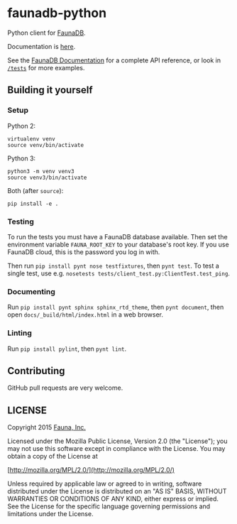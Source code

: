 # faunadb-python

Python client for [FaunaDB](https://faunadb.com).

Documentation is [here](https://faunadb.readthedocs.org/en/latest/).

See the [FaunaDB Documentation](https://faunadb.com/documentation) for
a complete API reference, or look in
[`/tests`](https://github.com/faunadb/faunadb-python/tree/master/tests) for more
examples.


## Building it yourself

### Setup

Python 2:

    virtualenv venv
    source venv/bin/activate

Python 3:

    python3 -m venv venv3
    source venv3/bin/activate

Both (after `source`):

    pip install -e .

### Testing

To run the tests you must have a FaunaDB database available.
Then set the environment variable `FAUNA_ROOT_KEY` to your database's root key.
If you use FaunaDB cloud, this is the password you log in with.

Then run `pip install pynt nose testfixtures`, then `pynt test`.
To test a single test, use e.g. `nosetests tests/client_test.py:ClientTest.test_ping`.

### Documenting

Run `pip install pynt sphinx sphinx_rtd_theme`, then `pynt document`, then open `docs/_build/html/index.html` in a web browser.

### Linting

Run `pip install pylint`, then `pynt lint`.

## Contributing

GitHub pull requests are very welcome.


## LICENSE

Copyright 2015 [Fauna, Inc.](https://faunadb.com/)

Licensed under the Mozilla Public License, Version 2.0 (the
"License"); you may not use this software except in compliance with
the License. You may obtain a copy of the License at

[http://mozilla.org/MPL/2.0/](http://mozilla.org/MPL/2.0/)

Unless required by applicable law or agreed to in writing, software
distributed under the License is distributed on an "AS IS" BASIS,
WITHOUT WARRANTIES OR CONDITIONS OF ANY KIND, either express or
implied. See the License for the specific language governing
permissions and limitations under the License.
